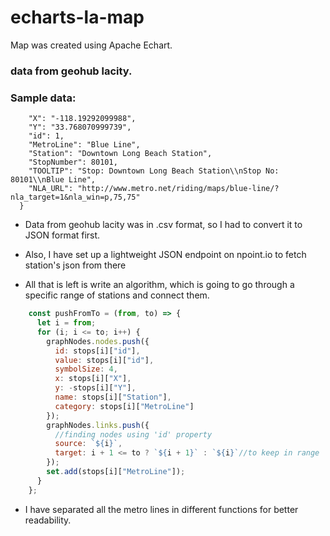 
# echarts-la-map
Map was created using Apache Echart.

### data from geohub lacity.
### Sample data:

```js{
    "X": "-118.19292099988",
    "Y": "33.768070999739",
    "id": 1,
    "MetroLine": "Blue Line",
    "Station": "Downtown Long Beach Station",
    "StopNumber": 80101,
    "TOOLTIP": "Stop: Downtown Long Beach Station\\nStop No: 80101\\nBlue Line",
    "NLA_URL": "http://www.metro.net/riding/maps/blue-line/?nla_target=1&nla_win=p,75,75"
  }
  ```

- Data from geohub lacity was in .csv format, so I had to convert it to JSON format first.
- Also, I have set up a lightweight JSON endpoint on npoint.io to fetch station's json from there

-  All that is left is write an algorithm, which is going to go through a specific range of stations and connect them.  
```js let set = new Set();
    const pushFromTo = (from, to) => {
      let i = from;
      for (i; i <= to; i++) {
        graphNodes.nodes.push({
          id: stops[i]["id"],
          value: stops[i]["id"],
          symbolSize: 4,
          x: stops[i]["X"],
          y: -stops[i]["Y"],
          name: stops[i]["Station"],
          category: stops[i]["MetroLine"]
        });
        graphNodes.links.push({
          //finding nodes using 'id' property
          source: `${i}`,
          target: i + 1 <= to ? `${i + 1}` : `${i}`//to keep in range
        });
        set.add(stops[i]["MetroLine"]);
      }
    };
```

-  I have separated all the metro lines in different functions for better readability.
